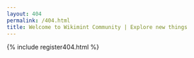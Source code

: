 ```yaml
---
layout: 404
permalink: /404.html
title: Welcome to Wikimint Community | Explore new things
---
```


{% include register404.html %}
